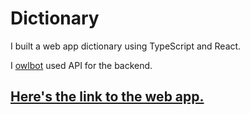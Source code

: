 # Dictionary

I built a web app dictionary using TypeScript and React.

I [owlbot](https://owlbot.info/) used API for the backend. 

## [Here's the link to the web app.](https://rumiani.github.io/dictionary/)
